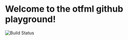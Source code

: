 # Welcome to the otfml github playground!
![Build Status](http://isys-otfml.cs.upb.de:8085/plugins/servlet/wittified/build-status/DEMO-DPLAN)

